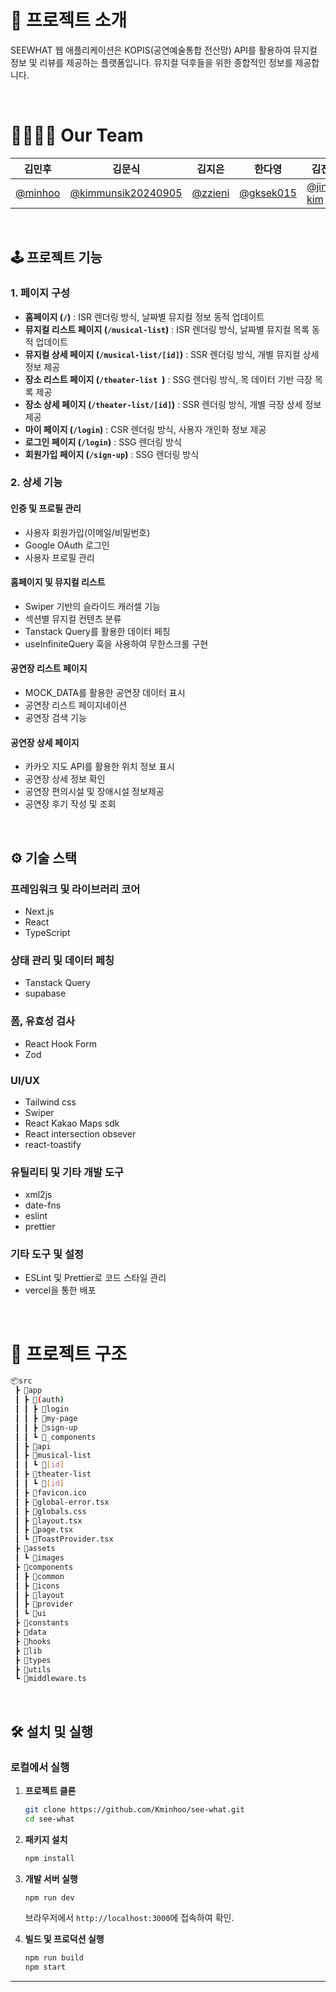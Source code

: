 # 📑 프로젝트 소개

SEEWHAT 웹 애플리케이션은 KOPIS(공연예술통합 전산망) API를 활용하여 뮤지컬 정보 및 리뷰를 제공하는 플랫폼입니다. 뮤지컬 덕후들을 위한 종합적인 정보를 제공합니다.

<br>

# 👨‍👩‍👧‍👦 Our Team

| 김민후                                | 김문식                                                     | 김지은                               | 한다영                                   | 김진실                                       |
| ------------------------------------- | ---------------------------------------------------------- | ------------------------------------ | ---------------------------------------- | -------------------------------------------- |
| [@minhoo](https://github.com/Noonsae) | [@kimmunsik20240905](https://github.com/kimmunsik20240905) | [@zzieni](https://github.com/zzieni) | [@gksek015](https://github.com/gksek015) | [@jinsil-kim](https://github.com/jinsil-kim) |

<br>

## 🕹️ 프로젝트 기능

### 1. **페이지 구성**

- **홈페이지 (`/`)** : ISR 렌더링 방식, 날짜별 뮤지컬 정보 동적 업데이트
- **뮤지컬 리스트 페이지 (`/musical-list`)** : ISR 렌더링 방식, 날짜별 뮤지컬 목록 동적 업데이트
- **뮤지컬 상세 페이지 (`/musical-list/[id]`)** : SSR 렌더링 방식, 개별 뮤지컬 상세 정보 제공
- **장소 리스트 페이지 (`/theater-list `)** : SSG 렌더링 방식, 목 데이터 기반 극장 목록 제공
- **장소 상세 페이지 (`/theater-list/[id]`)** : SSR 렌더링 방식, 개별 극장 상세 정보 제공
- **마이 페이지 (`/login`)** : CSR 렌더링 방식, 사용자 개인화 정보 제공
- **로그인 페이지 (`/login`)** : SSG 렌더링 방식
- **회원가입 페이지 (`/sign-up`)** : SSG 렌더링 방식

### 2. **상세 기능**

#### 인증 및 프로필 관리

- 사용자 회원가입(이메일/비밀번호)
- Google OAuth 로그인
- 사용자 프로필 관리

#### 홈페이지 및 뮤지컬 리스트

- Swiper 기반의 슬라이드 캐러셀 기능
- 섹션별 뮤지컬 컨텐츠 분류
- Tanstack Query를 활용한 데이터 페칭
- useInfiniteQuery 훅을 사용하여 무한스크롤 구현

#### 공연장 리스트 페이지

- MOCK_DATA를 활용한 공연장 데이터 표시
- 공연장 리스트 페이지네이션
- 공연장 검색 기능

#### 공연장 상세 페이지

- 카카오 지도 API를 활용한 위치 정보 표시
- 공연장 상세 정보 확인
- 공연장 편의시설 및 장애시설 정보제공
- 공연장 후기 작성 및 조회

<br>

## ⚙️ 기술 스택

### **프레임워크 및 라이브러리 코어**

- Next.js
- React
- TypeScript

### **상태 관리 및 데이터 페칭**

- Tanstack Query
- supabase

### **폼, 유효성 검사**

- React Hook Form
- Zod

### **UI/UX**

- Tailwind css
- Swiper
- React Kakao Maps sdk
- React intersection obsever
- react-toastify

### **유틸리티 및 기타 개발 도구**

- xml2js
- date-fns
- eslint
- prettier

### **기타 도구 및 설정**

- ESLint 및 Prettier로 코드 스타일 관리
- vercel을 통한 배포

<br>

# 🌳 프로젝트 구조

```bash
📦src
 ┣ 📂app
 ┃ ┣ 📂(auth)
 ┃ ┃ ┣ 📂login
 ┃ ┃ ┣ 📂my-page
 ┃ ┃ ┣ 📂sign-up
 ┃ ┃ ┗ 📂_components
 ┃ ┣ 📂api
 ┃ ┣ 📂musical-list
 ┃ ┃ ┗ 📂[id]
 ┃ ┣ 📂theater-list
 ┃ ┃ ┗ 📂[id]
 ┃ ┣ 📜favicon.ico
 ┃ ┣ 📜global-error.tsx
 ┃ ┣ 📜globals.css
 ┃ ┣ 📜layout.tsx
 ┃ ┣ 📜page.tsx
 ┃ ┗ 📜ToastProvider.tsx
 ┣ 📂assets
 ┃ ┗ 📂images
 ┣ 📂components
 ┃ ┣ 📂common
 ┃ ┣ 📂icons
 ┃ ┣ 📂layout
 ┃ ┣ 📂provider
 ┃ ┗ 📂ui
 ┣ 📂constants
 ┣ 📂data
 ┣ 📂hooks
 ┣ 📂lib
 ┣ 📂types
 ┣ 📂utils
 ┗ 📜middleware.ts
```

<br>

## 🛠️ 설치 및 실행

### **로컬에서 실행**

1. **프로젝트 클론**

   ```bash
   git clone https://github.com/Kminhoo/see-what.git
   cd see-what
   ```

2. **패키지 설치**

   ```bash
   npm install
   ```

3. **개발 서버 실행**

   ```bash
   npm run dev
   ```

   브라우저에서 `http://localhost:3000`에 접속하여 확인.

4. **빌드 및 프로덕션 실행**
   ```bash
   npm run build
   npm start
   ```

---
